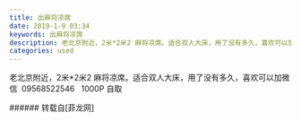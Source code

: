 ```yaml
---
title: 出麻将凉席
date: 2019-1-9 03:34
keywords: 出麻将凉席
description: 老北京附近，2米*2米2 麻将凉席。适合双人大床，用了没有多久，喜欢可以加微信  09568522546   1000P 自取
categories: used
---
```

<td class="t_f" id="postmessage_2645457">

老北京附近，2米*2米2 麻将凉席。适合双人大床，用了没有多久，喜欢可以加微信  09568522546   1000P 自取<br/>
</td>
###### 转载自[菲龙网]